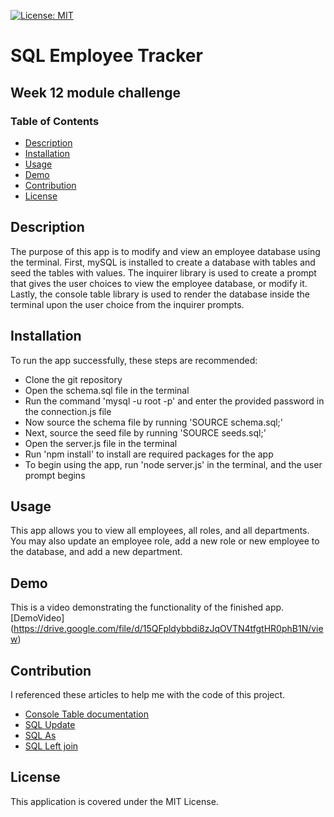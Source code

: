 [![License: MIT](https://img.shields.io/badge/License-MIT-green.svg)](https://opensource.org/licenses/MIT)
# SQL Employee Tracker 
## Week 12 module challenge 

### Table of Contents
- [Description](#description)
- [Installation](#installation)
- [Usage](#usage)
- [Demo](#demo)
- [Contribution](#contribution)
- [License](#license)

## Description
The purpose of this app is to modify and view an employee database using the terminal. First, mySQL is installed to create a database with tables and seed the tables with values. The inquirer library is used to create a prompt that gives the user choices to view the employee database, or modify it. Lastly, the console table library is used to render the database inside the terminal upon the user choice from the inquirer prompts. 

## Installation 
To run the app successfully, these steps are recommended:
- Clone the git repository
- Open the schema.sql file in the terminal
- Run the command 'mysql -u root -p' and enter the provided password in the connection.js file
- Now source the schema file by running 'SOURCE schema.sql;' 
- Next, source the seed file by running 'SOURCE seeds.sql;'
- Open the server.js file in the terminal
- Run 'npm install' to install are required packages for the app
- To begin using the app, run 'node server.js' in the terminal, and the user prompt begins
  
## Usage
This app allows you to view all employees, all roles, and all departments. You may also update an employee role, add a new role or new employee to the database, and add a new department. 

## Demo 
This is a video demonstrating the functionality of the finished app. 
[DemoVideo] (https://drive.google.com/file/d/15QFpldybbdi8zJqOVTN4tfgtHR0phB1N/view)

## Contribution
I referenced these articles to help me with the code of this project.
- [Console Table documentation](https://www.npmjs.com/package/console.table?activeTab=readme)
- [SQL Update](https://www.w3schools.com/sql/sql_update.asp)
- [SQL As](https://www.w3schools.com/sql/sql_ref_as.asp)
- [SQL Left join](https://www.w3schools.com/sql/sql_join_left.asp)

## License
This application is covered under the MIT License.
